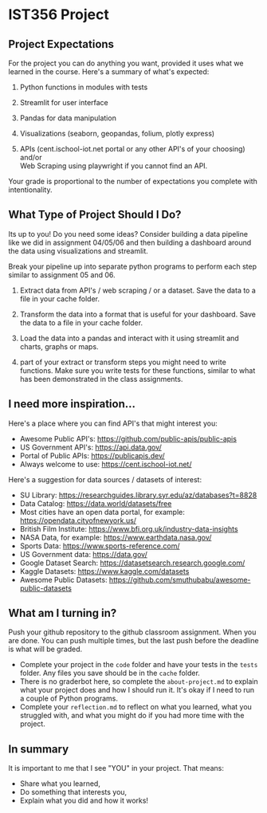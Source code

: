 # IST356 Project

## Project Expectations

For the project you can do anything you want, provided it uses what we learned in the course. Here's a summary of what's expected:

1. Python functions in modules with tests

2. Streamlit for user interface

3. Pandas for data manipulation

4. Visualizations (seaborn, geopandas, folium, plotly express)

5. APIs (cent.ischool-iot.net portal or any other API's of your choosing) and/or  
Web Scraping using playwright if you cannot find an API.

Your grade is proportional to the number of expectations you complete with intentionality.

## What Type of Project Should I Do?

Its up to you! Do you need some ideas? Consider building a data pipeline like we did in assignment 04/05/06 and then building a dashboard around the data using visualizations and streamlit.

Break your pipeline up into separate python programs to perform each step similar to assignment 05 and 06.


1. Extract data from API's / web scraping / or a dataset. Save the data to a file in your cache folder.

2. Transform the data into a format that is useful for your dashboard. Save the data to a file in your cache folder.

3. Load the data into a pandas and interact with it using streamlit and charts, graphs or maps.

4. part of your extract or transform steps you might need to write functions. Make sure you write tests for these functions, similar to what has been demonstrated in the class assignments.


## I need more inspiration...

Here's a place where you can find API's that might interest you:

- Awesome Public API's: https://github.com/public-apis/public-apis
- US Government API's: https://api.data.gov/
- Portal of Public APIs: https://publicapis.dev/
- Always welcome to use: https://cent.ischool-iot.net/


Here's a suggestion for data sources / datasets of interest:

- SU Library: https://researchguides.library.syr.edu/az/databases?t=8828
- Data Catalog: https://data.world/datasets/free
- Most cities have an open data portal, for example: https://opendata.cityofnewyork.us/
- British Film Institute: https://www.bfi.org.uk/industry-data-insights
- NASA Data, for example: https://www.earthdata.nasa.gov/
- Sports Data: https://www.sports-reference.com/
- US Government data: https://data.gov/
- Google Dataset Search: https://datasetsearch.research.google.com/
- Kaggle Datasets: https://www.kaggle.com/datasets
- Awesome Public Datasets: https://github.com/smuthubabu/awesome-public-datasets


## What am I turning in?

Push your github repository to the github classroom assignment. When you are done. You can push multiple times, but the last push before the deadline is what will be graded.

- Complete your project in the `code` folder and have your tests in the `tests` folder. Any files you save should be in the `cache` folder.
- There is no graderbot here, so complete the `about-project.md` to explain what your project does and how I should run it. It's okay if I need to run a couple of Python programs.
- Complete your `reflection.md` to reflect on what you learned, what you struggled with, and what you might do if you had more time with the project.

## In summary

It is important to me that I see "YOU" in your project. That means:

- Share what you learned,
- Do something that interests you,
- Explain what you did and how it works!